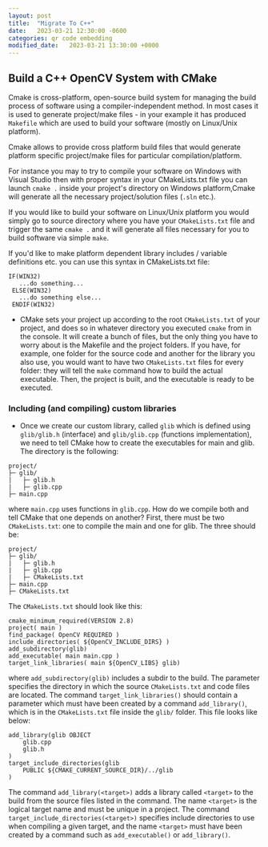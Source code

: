 ```yaml
---
layout: post
title:  "Migrate To C++"
date:   2023-03-21 12:30:00 -0600
categories: qr code embedding
modified_date:   2023-03-21 13:30:00 +0000
---
```


## Build a C++ OpenCV System with CMake

Cmake is cross-platform, open-source build system for managing the build process of software using a compiler-independent method. In most cases it is used to generate project/make files - in your example it has produced `Makefile` which are used to build your software (mostly on Linux/Unix platform).

Cmake allows to provide cross platform build files that would generate platform specific project/make files for particular compilation/platform.

For instance you may to try to compile your software on Windows with Visual Studio then with proper syntax in your CMakeLists.txt file you can launch `cmake .` inside your project's directory on Windows platform,Cmake will generate all the necessary project/solution files (`.sln` etc.).

If you would like to build your software on Linux/Unix platform you would simply go to source directory where you have your `CMakeLists.txt` file and trigger the same `cmake .` and it will generate all files necessary for you to build software via simple `make`.

If you'd like to make platform dependent library includes / variable definitions etc. you can use this syntax in CMakeLists.txt file:

```
IF(WIN32)
   ...do something...
 ELSE(WIN32)
   ...do something else...
 ENDIF(WIN32)
```

- CMake sets your project up according to the root `CMakeLists.txt` of your project, and does so in whatever directory you executed `cmake` from in the console. It will create a bunch of files, but the only thing you have to worry about is the Makefile and the project folders. If you have, for example, one folder for the source code and another for the library you also use, you would want to have two `CMakeLists.txt` files for every folder: they will tell the `make` command how to build the actual executable. Then, the project is built, and the executable is ready to be executed. 

### Including (and compiling) custom libraries

- Once we create our custom library, called `glib` which is defined using `glib/glib.h` (interface) and `glib/glib.cpp` (functions implementation), we need to tell CMake how to create the executables for main and glib. The directory is the following:

```
project/
├─ glib/
|   ├─ glib.h
|   ├─ glib.cpp
├─ main.cpp
```

where `main.cpp` uses functions in `glib.cpp`. How do we compile both and tell CMake that one depends on another? First, there must be two `CMakeLists.txt`: one to compile the main and one for glib. The three should be:

```
project/
├─ glib/
|   ├─ glib.h
|   ├─ glib.cpp
|   ├─ CMakeLists.txt
├─ main.cpp
├─ CMakeLists.txt
```

The `CMakeLists.txt` should look like this:

```
cmake_minimum_required(VERSION 2.8)
project( main )
find_package( OpenCV REQUIRED )
include_directories( ${OpenCV_INCLUDE_DIRS} )
add_subdirectory(glib)
add_executable( main main.cpp )
target_link_libraries( main ${OpenCV_LIBS} glib)
```

where `add_subdirectory(glib)` includes a subdir to the build. The parameter specifies the directory in which the source `CMakeLists.txt` and code files are located. The command `target_link_libraries()` should contain a parameter which must have been created by a command `add_library()`, which is in the `CMakeLists.txt` file inside the `glib/` folder. This file looks like below:

```
add_library(glib OBJECT
    glib.cpp
    glib.h
)
target_include_directories(glib
    PUBLIC ${CMAKE_CURRENT_SOURCE_DIR}/../glib
)
```

The command `add_library(<target>)` adds a library called `<target>` to the build from the source files listed in the command. The name `<target>` is the logical target name and must be unique in a project. The command `target_include_directories(<target>)` specifies include directories to use when compiling a given target, and the name `<target>` must have been created by a command such as `add_executable()` or `add_library()`. 
